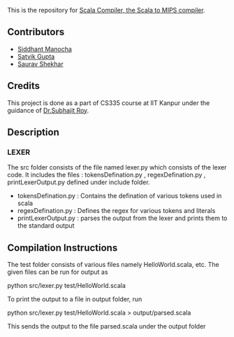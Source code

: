 This is the repository for
[Scala Compiler, the Scala to MIPS compiler](https://git.cse.iitk.ac.in/smanocha/compilersproject).

## Contributors
* [Siddhant Manocha](http://home.iitk.ac.in/~smanocha)
* [Satvik Gupta](http://home.iitk.ac.in/~satvikg)
* [Saurav Shekhar](http://home.iitk.ac.in/~sshekh)

## Credits

This project is done as a part of CS335 course at IIT Kanpur under the guidance of 
[Dr.Subhajit Roy](http://web.cse.iitk.ac.in/users/subhajit/).

## Description

### LEXER

The src folder consists of the file named lexer.py which consists of the lexer code. It includes the files : tokensDefination.py , regexDefination.py , printLexerOutput.py defined under include folder.

* tokensDefination.py : Contains the defination of various tokens used in scala 
* regexDefination.py : Defines the regex for various tokens and literals
* printLexerOutput.py : parses the output from the lexer and prints them to the standard output

## Compilation Instructions

The test folder consists of various files namely HelloWorld.scala, etc. The given files can be run for output as 

python src/lexer.py test/HelloWorld.scala

To print the output to a file in output folder, run

 python src/lexer.py test/HelloWorld.scala > output/parsed.scala

 This sends the output to the file parsed.scala under the output folder

